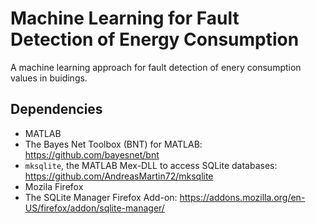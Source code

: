 #  Machine Learning for Fault Detection of Energy Consumption #

A machine learning approach for fault detection of enery consumption
values in buidings. 


## Dependencies

* MATLAB
* The Bayes Net Toolbox (BNT) for MATLAB: https://github.com/bayesnet/bnt
* `mksqlite`, the MATLAB Mex-DLL to access SQLite databases:
https://github.com/AndreasMartin72/mksqlite
* Mozila Firefox
* The SQLite Manager Firefox Add-on: https://addons.mozilla.org/en-US/firefox/addon/sqlite-manager/

